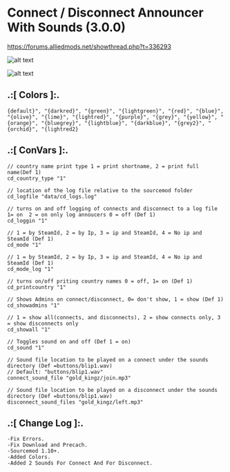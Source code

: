 # Connect / Disconnect Announcer With Sounds (3.0.0)
https://forums.alliedmods.net/showthread.php?t=336293

![alt text](https://github.com/oqyh/Connect-Announcer-With-Sounds/blob/main/images/connect.png?raw=true)

![alt text](https://github.com/oqyh/Connect-Announcer-With-Sounds/blob/main/images/disconnect.png?raw=true)


## .:[ Colors ]:.
```
{default}", "{darkred}", "{green}", "{lightgreen}", "{red}", "{blue}", "{olive}", "{lime}", "{lightred}", "{purple}", "{grey}", "{yellow}", "{orange}", "{bluegrey}", "{lightblue}", "{darkblue}", "{grey2}", "{orchid}", "{lightred2}
```


## .:[ ConVars ]:.
```
// country name print type 1 = print shortname, 2 = print full name(Def 1)
cd_country_type "1"

// location of the log file relative to the sourcemod folder
cd_logfile "data/cd_logs.log"

// turns on and off logging of connects and disconnect to a log file 1= on  2 = on only log annoucers 0 = off (Def 1)
cd_loggin "1"

// 1 = by SteamId, 2 = by Ip, 3 = ip and SteamId, 4 = No ip and SteamId (Def 1)
cd_mode "1"

// 1 = by SteamId, 2 = by Ip, 3 = ip and SteamId, 4 = No ip and SteamId (Def 1)
cd_mode_log "1"

// turns on/off priting country names 0 = off, 1= on (Def 1)
cd_printcountry "1"

// Shows Admins on connect/disconnect, 0= don't show, 1 = show (Def 1)
cd_showadmins "1"

// 1 = show all(connects, and disconnects), 2 = show connects only, 3 = show disconnects only
cd_showall "1"

// Toggles sound on and off (Def 1 = on)
cd_sound "1"

// Sound file location to be played on a connect under the sounds directory (Def =buttons/blip1.wav)
// Default: "buttons/blip1.wav"
connect_sound_file "gold_kingz/join.mp3"

// Sound file location to be played on a disconnect under the sounds directory (Def =buttons/blip1.wav)
disconnect_sound_files "gold_kingz/left.mp3"
```


## .:[ Change Log ]:.
```
-Fix Errors.
-Fix Download and Precach.
-Sourcemod 1.10+.
-Added Colors.
-Added 2 Sounds For Connect And For Disconnect.
```
